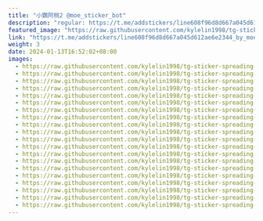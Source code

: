 ```yaml
---
title: "小鸚阿桃2 @moe_sticker_bot"
description: "regular: https://t.me/addstickers/line608f96d8d667a045d612ae6e2344_by_moe_sticker_bot"
featured_image: "https://raw.githubusercontent.com/kylelin1998/tg-sticker-spreading-worldwide-images/main/img/7d91e852-b252-48c5-8263-8770ad0d56f0.jpg"
link: "https://t.me/addstickers/line608f96d8d667a045d612ae6e2344_by_moe_sticker_bot"
weight: 3
date: 2024-01-13T16:52:02+08:00
images:
  - https://raw.githubusercontent.com/kylelin1998/tg-sticker-spreading-worldwide-images/main/img/7d91e852-b252-48c5-8263-8770ad0d56f0.jpg
  - https://raw.githubusercontent.com/kylelin1998/tg-sticker-spreading-worldwide-images/main/img/a2570841-b753-413e-914a-61c12d099f6b.jpg
  - https://raw.githubusercontent.com/kylelin1998/tg-sticker-spreading-worldwide-images/main/img/dc5744b6-e9b9-4fd3-9715-4847b41ff095.jpg
  - https://raw.githubusercontent.com/kylelin1998/tg-sticker-spreading-worldwide-images/main/img/0d20dfa7-c66e-40c1-96eb-ed499072dc23.jpg
  - https://raw.githubusercontent.com/kylelin1998/tg-sticker-spreading-worldwide-images/main/img/5cd7475d-ab7a-4953-8d75-041242aa1946.jpg
  - https://raw.githubusercontent.com/kylelin1998/tg-sticker-spreading-worldwide-images/main/img/0928c50d-76b1-4660-9c95-cd235a5eb613.jpg
  - https://raw.githubusercontent.com/kylelin1998/tg-sticker-spreading-worldwide-images/main/img/df01ddb8-6ea8-445b-9696-df1cab76e96b.jpg
  - https://raw.githubusercontent.com/kylelin1998/tg-sticker-spreading-worldwide-images/main/img/ebb07bfe-f3ac-408d-833e-7a3c871ec54d.jpg
  - https://raw.githubusercontent.com/kylelin1998/tg-sticker-spreading-worldwide-images/main/img/0240b490-7705-43dd-ae79-33c7eab43fbf.jpg
  - https://raw.githubusercontent.com/kylelin1998/tg-sticker-spreading-worldwide-images/main/img/31ee7055-4747-478d-8ee5-119eb8a7f247.jpg
  - https://raw.githubusercontent.com/kylelin1998/tg-sticker-spreading-worldwide-images/main/img/4fb1e035-d1c0-44b0-a956-d8d027e64f86.jpg
  - https://raw.githubusercontent.com/kylelin1998/tg-sticker-spreading-worldwide-images/main/img/131dc53d-cd92-4970-b4f3-92614ad67023.jpg
  - https://raw.githubusercontent.com/kylelin1998/tg-sticker-spreading-worldwide-images/main/img/353fa63c-47d2-49c0-b983-4bafc4d1aa9b.jpg
  - https://raw.githubusercontent.com/kylelin1998/tg-sticker-spreading-worldwide-images/main/img/a4630d17-2254-458f-8fdf-e6b3ceaad234.jpg
  - https://raw.githubusercontent.com/kylelin1998/tg-sticker-spreading-worldwide-images/main/img/521b3219-421b-4d4f-bd6d-18163eb05f73.jpg
  - https://raw.githubusercontent.com/kylelin1998/tg-sticker-spreading-worldwide-images/main/img/975cf68f-b879-41e4-add8-1b955f5d6bfb.jpg
  - https://raw.githubusercontent.com/kylelin1998/tg-sticker-spreading-worldwide-images/main/img/3f92d9e9-3ac2-41b5-a7a6-7bc4e018fbcf.jpg
  - https://raw.githubusercontent.com/kylelin1998/tg-sticker-spreading-worldwide-images/main/img/8bd4b814-61f0-4e3d-bf0f-259cc7dc7c49.jpg
  - https://raw.githubusercontent.com/kylelin1998/tg-sticker-spreading-worldwide-images/main/img/42f54d2d-061b-4609-82b2-488fbbb79e89.jpg
  - https://raw.githubusercontent.com/kylelin1998/tg-sticker-spreading-worldwide-images/main/img/53906411-43c0-4e70-b3e1-98df16ab2aba.jpg
---
```

